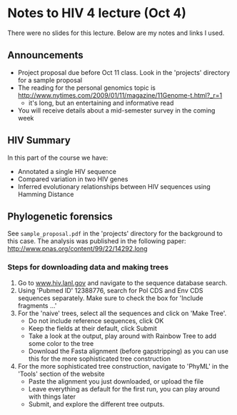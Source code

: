 # Notes to HIV 4 lecture (Oct 4)
There were no slides for this lecture. Below are my notes and links I used.

## Announcements
* Project proposal due before Oct 11 class. Look in the 'projects' directory for a sample proposal
* The reading for the personal genomics topic is http://www.nytimes.com/2009/01/11/magazine/11Genome-t.html?_r=1
	- it's long, but an entertaining and informative read
* You will receive details about a mid-semester survey in the coming week

## HIV Summary
In this part of the course we have:
* Annotated a single HIV sequence
* Compared variation in two HIV genes
* Inferred evolutionary relationships between HIV sequences using Hamming Distance

## Phylogenetic forensics
See `sample_proposal.pdf` in the 'projects' directory for the background to this case. The analysis was published in the following paper:
http://www.pnas.org/content/99/22/14292.long 

### Steps for downloading data and making trees
1. Go to www.hiv.lanl.gov and navigate to the sequence database search. 
2. Using 'Pubmed ID' 12388776, search for Pol CDS and Env CDS sequences separately. Make sure to check the box for 'Include fragments ...'
3. For the 'naive' trees, select all the sequences and click on 'Make Tree'.
	- Do not include reference sequences, click OK
	- Keep the fields at their default, click Submit
	- Take a look at the output, play around with Rainbow Tree to add some color to the tree
	- Download the Fasta alignment (before gapstripping) as you can use this for the more sophisticated tree construction
4. For the more sophisticated tree construction, navigate to 'PhyML' in the 'Tools' section of the website
	- Paste the alignment you just downloaded, or upload the file
	- Leave everything as default for the first run, you can play around with things later
	- Submit, and explore the different tree outputs.